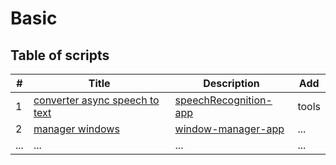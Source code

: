 # Basic
 
## Table of scripts

| # | Title | Description |Add|
|---|-------|----------|----------|
| 1 | [converter async speech to text](./async/converter/async-speech-to-text/README.md) | [speechRecognition-app](./async/converter/async-speech-to-text/main.py) | tools|
| 2 | [manager windows](./cmd/process/window%20manager/README.md)| [window-manager-app](./cmd/process/window%20manager/window_manager.py) | ... |
| ... | ... | ... |...|
